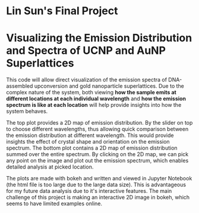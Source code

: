 # Lin Sun's Final Project
# Visualizing the Emission Distribution and Spectra of UCNP and AuNP Superlattices

This code will allow direct visualization of the emission spectra of DNA-assembled upconversion and gold nanoparticle superlattices. Due to the complex nature of the system, both viewing **how the sample emits at different locations at each individual wavelength** and **how the emission spectrum is like at each location** will help 
provide insights into how the system behaves. 

The top plot provides a 2D map of emission distribution. By the slider on top to choose different wavelengths, thus allowing quick comparison between the emission distribution at different wavelength. This would provide insights the effect of crystal shape and orientation on the emission spectrum.  The bottom plot contains a 2D map of emission distribution summed over the entire spectrum. By clicking on the 2D map, we can pick any point on the image and plot out the emission spectrum, which enables detailed analysis at picked location.


The plots are made with bokeh and written and viewed in Jupyter Notebook (the html file is too large due to the large data size). This is advantageous for my future data analysis due to it's interactive features. The main challenge of this project is making an interactive 2D image in bokeh, which seems to have limited examples online.